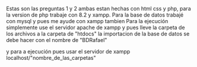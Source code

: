 Estas son las preguntas 1 y 2 ambas estan hechas con html css y php, para la version de php trabaje con 8.2 y xampp.
Para la base de datos trabajé con mysql y pues me ayude con xampp tambien
Para la ejecución simplemente use el servidor apache de xampp y pues lleve la carpeta de los archivos a la carpeta de "htdocs"
la importacion de la base de datos se debe hacer con el nombre de "BDRafael"

y para a ejecución pues usar el servidor de xampp localhost/"nombre_de_las_carpetas"

